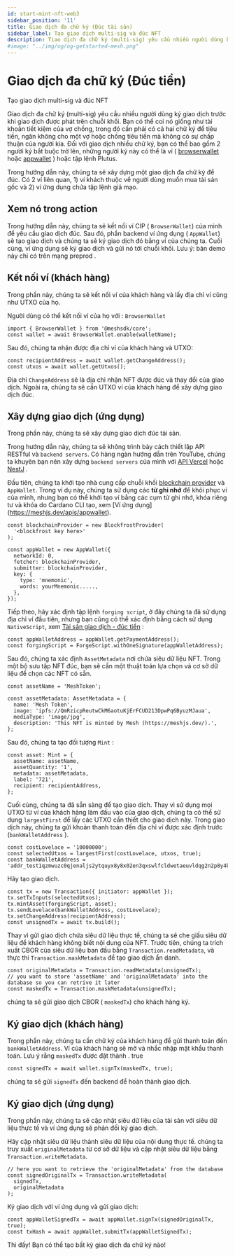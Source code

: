 ```yaml
---
id: start-mint-nft-web3
sidebar_position: '11'
title: Giao dịch đa chữ ký (Đúc tài sản)
sidebar_label: Tạo giao dịch multi-sig và đúc NFT
description: Tiao dịch đa chữ ký (multi-sig) yêu cầu nhiều người dùng ký giao dịch trước khi giao dịch được phát trên chuỗi khối. Bạn có thể coi nó giống như tài khoản tiết kiệm của vợ chồng, trong đó cần phải có cả hai chữ ký để tiêu tiền, ngăn không cho một vợ hoặc chồng tiêu tiền mà không có sự chấp thuận của người kia. Đối với giao dịch nhiều chữ ký, bạn có thể bao gồm 2 người ký bắt buộc trở lên, những người ký này có thể là ví ( Ví trình duyệt hoặc Ví ứng dụng ) hoặc tập lệnh Plutus.
#image: "../img/og/og-getstarted-mesh.png"
---
```



# Giao dịch đa chữ ký (Đúc tiền)
Tạo giao dịch multi-sig và đúc NFT

Giao dịch đa chữ ký (multi-sig) yêu cầu nhiều người dùng ký giao dịch trước khi giao dịch được phát trên chuỗi khối. Bạn có thể coi nó giống như tài khoản tiết kiệm của vợ chồng, trong đó cần phải có cả hai chữ ký để tiêu tiền, ngăn không cho một vợ hoặc chồng tiêu tiền mà không có sự chấp thuận của người kia. Đối với giao dịch nhiều chữ ký, bạn có thể bao gồm 2 người ký bắt buộc trở lên, những người ký này có thể là ví ( [browserwallet](https://meshjs.dev/apis/browserwallet) hoặc [appwallet](https://meshjs.dev/apis/appwallet) ) hoặc tập lệnh Plutus.

Trong hướng dẫn này, chúng ta sẽ xây dựng một giao dịch đa chữ ký để đúc. Có 2 ví liên quan, 1) ví khách thuộc về người dùng muốn mua tài sản gốc và 2) ví ứng dụng chứa tập lệnh giả mạo.

## Xem nó trong action
Trong hướng dẫn này, chúng ta sẽ kết nối ví CIP ( `BrowserWallet`) của mình để yêu cầu giao dịch đúc. Sau đó, phần backend ví ứng dụng ( `AppWallet`) sẽ tạo giao dịch và chúng ta sẽ ký giao dịch đó bằng ví của chúng ta. Cuối cùng, ví ứng dụng sẽ ký giao dịch và gửi nó tới chuỗi khối. Lưu ý: bản demo này chỉ có trên mạng preprod .



## Kết nối ví (khách hàng)

Trong phần này, chúng ta sẽ kết nối ví của khách hàng và lấy địa chỉ ví cũng như UTXO của họ.

Người dùng có thể kết nối ví của họ với : `BrowserWallet`

```
import { BrowserWallet } from '@meshsdk/core';
const wallet = await BrowserWallet.enable(walletName);
```

Sau đó, chúng ta nhận được địa chỉ ví của khách hàng và UTXO:

```
const recipientAddress = await wallet.getChangeAddress();
const utxos = await wallet.getUtxos();
```

Địa chỉ `ChangeAddress` sẽ là địa chỉ nhận NFT được đúc và thay đổi của giao dịch. Ngoài ra, chúng ta sẽ cần UTXO ví của khách hàng để xây dựng giao dịch đúc.

## Xây dựng giao dịch (ứng dụng)

Trong phần này, chúng ta sẽ xây dựng giao dịch đúc tài sản.

Trong hướng dẫn này, chúng ta sẽ không trình bày cách thiết lập API RESTful và `backend servers`. Có hàng ngàn hướng dẫn trên YouTube, chúng ta khuyên bạn nên xây dựng `backend servers` của mình với [API Vercel](https://vercel.com/docs/rest-api) hoặc [NestJ](https://www.youtube.com/results?search_query=nestjs) .

Đầu tiên, chúng ta khởi tạo nhà cung cấp chuỗi khối [blockchain provider](https://meshjs.dev/apis/providers) và `AppWallet`. Trong ví dụ này, chúng ta sử dụng các **từ ghi nhớ** để khôi phục ví của mình, nhưng bạn có thể khởi tạo ví bằng các cụm từ ghi nhớ, khóa riêng tư và khóa do Cardano CLI tạo, xem [Ví ứng dụng] (https://meshjs.dev/apis/appwallet). 

```
const blockchainProvider = new BlockfrostProvider(
  '<blockfrost key here>'
);

const appWallet = new AppWallet({
  networkId: 0,
  fetcher: blockchainProvider,
  submitter: blockchainProvider,
  key: {
    type: 'mnemonic',
    words: yourMnemonic.....,
  },
});
```

Tiếp theo, hãy xác định tập lệnh `forging script`, ở đây chúng ta đã sử dụng địa chỉ ví đầu tiên, nhưng bạn cũng có thể xác định bằng cách sử dụng `NativeScript`, xem [Tài sản giao dịch - đúc tiền](https://meshjs.dev/apis/transaction) :

```
const appWalletAddress = appWallet.getPaymentAddress();
const forgingScript = ForgeScript.withOneSignature(appWalletAddress);
```

Sau đó, chúng ta xác định `AssetMetadata` nơi chứa siêu dữ liệu NFT. Trong một bộ sưu tập NFT đúc, bạn sẽ cần một thuật toán lựa chọn và cơ sở dữ liệu để chọn các NFT có sẵn.

```
const assetName = 'MeshToken';

const assetMetadata: AssetMetadata = {
  name: 'Mesh Token',
  image: 'ipfs://QmRzicpReutwCkM6aotuKjErFCUD213DpwPq6ByuzMJaua',
  mediaType: 'image/jpg',
  description: 'This NFT is minted by Mesh (https://meshjs.dev/).',
};
```

Sau đó, chúng ta tạo đối tượng `Mint` :

```
const asset: Mint = {
  assetName: assetName,
  assetQuantity: '1',
  metadata: assetMetadata,
  label: '721',
  recipient: recipientAddress,
};
```

Cuối cùng, chúng ta đã sẵn sàng để tạo giao dịch. Thay vì sử dụng mọi UTXO từ ví của khách hàng làm đầu vào của giao dịch, chúng ta có thể sử dụng `largestFirst` để lấy các UTXO cần thiết cho giao dịch này. Trong giao dịch này, chúng ta gửi khoản thanh toán đến địa chỉ ví được xác định trước (`bankWalletAddress` ).

```
const costLovelace = '10000000';
const selectedUtxos = largestFirst(costLovelace, utxos, true);
const bankWalletAddress = 'addr_test1qzmwuzc0qjenaljs2ytquyx8y8x02en3qxswlfcldwetaeuvldqg2n2p8y4kyjm8sqfyg0tpq9042atz0fr8c3grjmysm5e6yx';
```

Hãy tạo giao dịch.

```
const tx = new Transaction({ initiator: appWallet });
tx.setTxInputs(selectedUtxos);
tx.mintAsset(forgingScript, asset);
tx.sendLovelace(bankWalletAddress, costLovelace);
tx.setChangeAddress(recipientAddress);
const unsignedTx = await tx.build();
```

Thay vì gửi giao dịch chứa siêu dữ liệu thực tế, chúng ta sẽ che giấu siêu dữ liệu để khách hàng không biết nội dung của NFT. Trước tiên, chúng ta trích xuất CBOR của siêu dữ liệu ban đầu bằng `Transaction.readMetadata`, và thực thi `Transaction.maskMetadata` để tạo giao dịch ẩn danh.

```
const originalMetadata = Transaction.readMetadata(unsignedTx);
// you want to store 'assetName' and 'originalMetadata' into the database so you can retrive it later
const maskedTx = Transaction.maskMetadata(unsignedTx);

```

chúng ta sẽ gửi giao dịch CBOR  ( `maskedTx`) cho khách hàng ký.


## Ký giao dịch (khách hàng)

Trong phần này, chúng ta cần chữ ký của khách hàng để gửi thanh toán đến `bankWalletAddress`. Ví của khách hàng sẽ mở và nhắc nhập mật khẩu thanh toán. Lưu ý rằng `maskedTx` được đặt thành . true

```
const signedTx = await wallet.signTx(maskedTx, true);
```

chúng ta sẽ gửi `signedTx` đến backend để hoàn thành giao dịch.

## Ký giao dịch (ứng dụng)

Trong phần này, chúng ta sẽ cập nhật siêu dữ liệu của tài sản với siêu dữ liệu thực tế và ví ứng dụng sẽ phản đối ký giao dịch.

Hãy cập nhật siêu dữ liệu thành siêu dữ liệu của nội dung thực tế. chúng ta truy xuất `originalMetadata` từ ​​cơ sở dữ liệu và cập nhật siêu dữ liệu bằng `Transaction.writeMetadata`.

```
// here you want to retrieve the 'originalMetadata' from the database
const signedOriginalTx = Transaction.writeMetadata(
  signedTx,
  originalMetadata
);
```
Ký giao dịch với ví ứng dụng và gửi giao dịch:

```
const appWalletSignedTx = await appWallet.signTx(signedOriginalTx, true);
const txHash = await appWallet.submitTx(appWalletSignedTx);
```

Thì đấy! Bạn có thể tạo bất kỳ giao dịch đa chữ ký nào!
